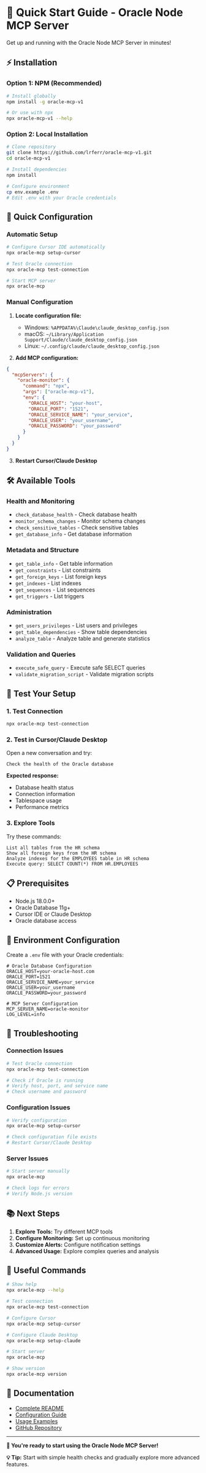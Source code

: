 # 🚀 Quick Start Guide - Oracle Node MCP Server

Get up and running with the Oracle Node MCP Server in minutes!

## ⚡ Installation

### Option 1: NPM (Recommended)

```bash
# Install globally
npm install -g oracle-mcp-v1

# Or use with npx
npx oracle-mcp-v1 --help
```

### Option 2: Local Installation

```bash
# Clone repository
git clone https://github.com/lrferr/oracle-mcp-v1.git
cd oracle-mcp-v1

# Install dependencies
npm install

# Configure environment
cp env.example .env
# Edit .env with your Oracle credentials
```

## 🔧 Quick Configuration

### Automatic Setup

```bash
# Configure Cursor IDE automatically
npx oracle-mcp setup-cursor

# Test Oracle connection
npx oracle-mcp test-connection

# Start MCP server
npx oracle-mcp
```

### Manual Configuration

1. **Locate configuration file:**
   - Windows: `%APPDATA%\Claude\claude_desktop_config.json`
   - macOS: `~/Library/Application Support/Claude/claude_desktop_config.json`
   - Linux: `~/.config/claude/claude_desktop_config.json`

2. **Add MCP configuration:**
```json
{
  "mcpServers": {
    "oracle-monitor": {
      "command": "npx",
      "args": ["oracle-mcp-v1"],
      "env": {
        "ORACLE_HOST": "your-host",
        "ORACLE_PORT": "1521",
        "ORACLE_SERVICE_NAME": "your_service",
        "ORACLE_USER": "your_username",
        "ORACLE_PASSWORD": "your_password"
      }
    }
  }
}
```

3. **Restart Cursor/Claude Desktop**

## 🛠️ Available Tools

### Health and Monitoring
- `check_database_health` - Check database health
- `monitor_schema_changes` - Monitor schema changes
- `check_sensitive_tables` - Check sensitive tables
- `get_database_info` - Get database information

### Metadata and Structure
- `get_table_info` - Get table information
- `get_constraints` - List constraints
- `get_foreign_keys` - List foreign keys
- `get_indexes` - List indexes
- `get_sequences` - List sequences
- `get_triggers` - List triggers

### Administration
- `get_users_privileges` - List users and privileges
- `get_table_dependencies` - Show table dependencies
- `analyze_table` - Analyze table and generate statistics

### Validation and Queries
- `execute_safe_query` - Execute safe SELECT queries
- `validate_migration_script` - Validate migration scripts

## 🧪 Test Your Setup

### 1. Test Connection

```bash
npx oracle-mcp test-connection
```

### 2. Test in Cursor/Claude Desktop

Open a new conversation and try:

```
Check the health of the Oracle database
```

**Expected response:**
- Database health status
- Connection information
- Tablespace usage
- Performance metrics

### 3. Explore Tools

Try these commands:

```
List all tables from the HR schema
Show all foreign keys from the HR schema
Analyze indexes for the EMPLOYEES table in HR schema
Execute query: SELECT COUNT(*) FROM HR.EMPLOYEES
```

## 📋 Prerequisites

- Node.js 18.0.0+
- Oracle Database 11g+
- Cursor IDE or Claude Desktop
- Oracle database access

## 🔧 Environment Configuration

Create a `.env` file with your Oracle credentials:

```env
# Oracle Database Configuration
ORACLE_HOST=your-oracle-host.com
ORACLE_PORT=1521
ORACLE_SERVICE_NAME=your_service
ORACLE_USER=your_username
ORACLE_PASSWORD=your_password

# MCP Server Configuration
MCP_SERVER_NAME=oracle-monitor
LOG_LEVEL=info
```

## 🐛 Troubleshooting

### Connection Issues

```bash
# Test Oracle connection
npx oracle-mcp test-connection

# Check if Oracle is running
# Verify host, port, and service name
# Check username and password
```

### Configuration Issues

```bash
# Verify configuration
npx oracle-mcp setup-cursor

# Check configuration file exists
# Restart Cursor/Claude Desktop
```

### Server Issues

```bash
# Start server manually
npx oracle-mcp

# Check logs for errors
# Verify Node.js version
```

## 📚 Next Steps

1. **Explore Tools:** Try different MCP tools
2. **Configure Monitoring:** Set up continuous monitoring
3. **Customize Alerts:** Configure notification settings
4. **Advanced Usage:** Explore complex queries and analysis

## 🔗 Useful Commands

```bash
# Show help
npx oracle-mcp --help

# Test connection
npx oracle-mcp test-connection

# Configure Cursor
npx oracle-mcp setup-cursor

# Configure Claude Desktop
npx oracle-mcp setup-claude

# Start server
npx oracle-mcp

# Show version
npx oracle-mcp version
```

## 📖 Documentation

- [Complete README](README-EN.md)
- [Configuration Guide](docs/configuration-guide-en.md)
- [Usage Examples](examples/usage-examples-en.md)
- [GitHub Repository](https://github.com/lrferr/oracle-mcp-v1)

---

**🎉 You're ready to start using the Oracle Node MCP Server!**

**💡 Tip:** Start with simple health checks and gradually explore more advanced features.
